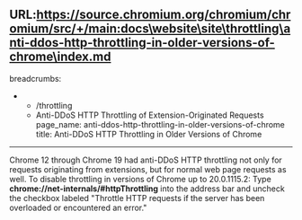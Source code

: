 URL:https://source.chromium.org/chromium/chromium/src/+/main:docs\website\site\throttling\anti-ddos-http-throttling-in-older-versions-of-chrome\index.md
---
breadcrumbs:
- - /throttling
  - Anti-DDoS HTTP Throttling of Extension-Originated Requests
page_name: anti-ddos-http-throttling-in-older-versions-of-chrome
title: Anti-DDoS HTTP Throttling in Older Versions of Chrome
---

Chrome 12 through Chrome 19 had anti-DDoS HTTP throttling not only for requests
originating from extensions, but for normal web page requests as well. To
disable throttling in versions of Chrome up to 20.0.1115.2: Type
**chrome://net-internals/#httpThrottling** into the address bar and uncheck the
checkbox labeled "Throttle HTTP requests if the server has been overloaded or
encountered an error."
